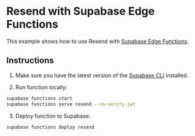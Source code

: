 # Resend with Supabase Edge Functions

This example shows how to use Resend with [Supabase Edge Functions](https://supabase.com/docs/guides/functions).

## Instructions

1. Make sure you have the latest version of the [Supabase CLI](https://supabase.com/docs/guides/cli#installation) installed.

2. Run function locally:

  ```sh
supabase functions start
supabase functions serve resend --no-verify-jwt
  ```

3. Deploy function to Supabase:

  ```sh
supabase functions deploy resend
  ```
